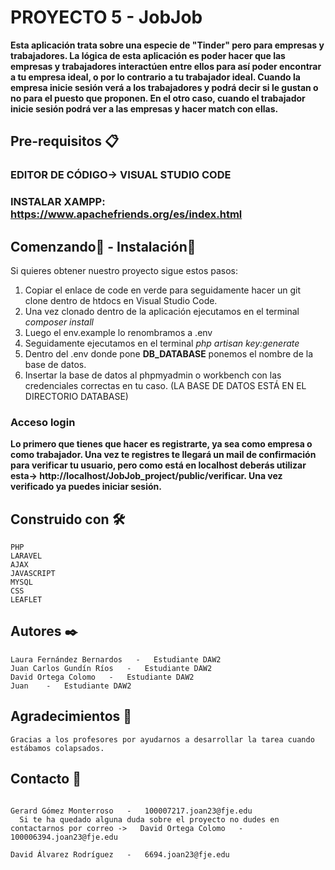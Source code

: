 # PROYECTO 5 - JobJob

**Esta aplicación trata sobre una especie de "Tinder" pero para empresas y trabajadores. La lógica de esta aplicación es poder hacer que las empresas y trabajadores interactúen entre ellos para así poder encontrar a tu empresa ideal, o por lo contrario a tu trabajador ideal. Cuando la empresa inicie sesión verá a los trabajadores y podrá decir si le gustan o no para el puesto que proponen. En el otro caso, cuando el trabajador inicie sesión podrá ver a las empresas y hacer match con ellas.**


## Pre-requisitos 📋

### EDITOR DE CÓDIGO-> VISUAL STUDIO CODE
### INSTALAR XAMPP: https://www.apachefriends.org/es/index.html

## Comenzando🚀 - Instalación🔧

Si quieres obtener nuestro proyecto sigue estos pasos:

1. Copiar el enlace de code en verde para seguidamente hacer un git clone dentro de htdocs en Visual Studio Code.
2. Una vez clonado dentro de la aplicación ejecutamos en el terminal *composer install*
3. Luego el env.example lo renombramos a .env 
4. Seguidamente ejecutamos en el terminal *php artisan key:generate*
5. Dentro del .env donde pone **DB_DATABASE** ponemos el nombre de la base de datos.
6. Insertar la base de datos al phpmyadmin o workbench con las credenciales correctas en tu caso.
(LA BASE DE DATOS ESTÁ EN EL DIRECTORIO DATABASE)

### Acceso login

**Lo primero que tienes que hacer es registrarte, ya sea como empresa o como trabajador. Una vez te registres te llegará un mail de confirmación para verificar tu usuario, pero como está en localhost deberás utilizar esta-> http://localhost/JobJob_project/public/verificar. Una vez verificado ya puedes iniciar sesión.**

## Construido con 🛠️

    PHP 
    LARAVEL
    AJAX
    JAVASCRIPT
    MYSQL
    CSS
    LEAFLET

## Autores ✒️

    Laura Fernández Bernardos   -   Estudiante DAW2
    Juan Carlos Gundín Ríos   -   Estudiante DAW2
    David Ortega Colomo   -   Estudiante DAW2
    Juan    -   Estudiante DAW2

## Agradecimientos 🍺

    Gracias a los profesores por ayudarnos a desarrollar la tarea cuando estábamos colapsados.

## Contacto 📧     
  ```  
                                                                                            Gerard Gómez Monterroso   -   100007217.joan23@fje.edu
    Si te ha quedado alguna duda sobre el proyecto no dudes en contactarnos por correo ->   David Ortega Colomo   -   100006394.joan23@fje.edu
                                                                                            David Álvarez Rodríguez   -   6694.joan23@fje.edu
  ```  
